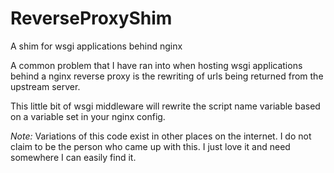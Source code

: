 ReverseProxyShim
================

A shim for wsgi applications behind nginx

A common problem that I have ran into when hosting wsgi applications behind a nginx reverse proxy is the rewriting of urls being returned from the upstream server.

This little bit of wsgi middleware will rewrite the script name variable based on a variable set in your nginx config.


*Note:* Variations of this code exist in other places on the internet. I do not claim to be the person who came up with this. I just love it and need somewhere I can easily find it.

